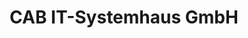 ---
title: "CAB IT-Systemhaus GmbH"
url: /freiburg-im-breisgau/cab-it-systemhaus-gmbh/
shop: Computer
---